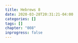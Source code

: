 ```yaml
---
title: Hebrews 8
date: 2020-03-28T20:31:21-04:00
categories: []
tags: []
chapter: "008"
inprogress: false
---
```


